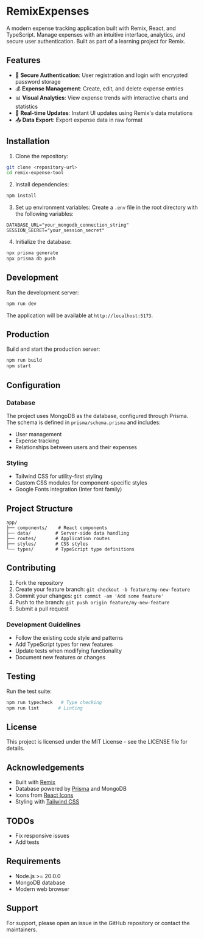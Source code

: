 # RemixExpenses

A modern expense tracking application built with Remix, React, and TypeScript. Manage expenses with an intuitive interface, analytics, and secure user authentication. Built as part of a learning project for Remix.

## Features

- 🔐 **Secure Authentication**: User registration and login with encrypted password storage
- 💰 **Expense Management**: Create, edit, and delete expense entries
- 📊 **Visual Analytics**: View expense trends with interactive charts and statistics
- 🔄 **Real-time Updates**: Instant UI updates using Remix's data mutations
- 📤 **Data Export**: Export expense data in raw format

## Installation

1. Clone the repository:
```bash
git clone <repository-url>
cd remix-expense-tool
```

2. Install dependencies:
```bash
npm install
```

3. Set up environment variables:
Create a `.env` file in the root directory with the following variables:
```
DATABASE_URL="your_mongodb_connection_string"
SESSION_SECRET="your_session_secret"
```

4. Initialize the database:
```bash
npx prisma generate
npx prisma db push
```

## Development

Run the development server:
```bash
npm run dev
```

The application will be available at `http://localhost:5173`.

## Production

Build and start the production server:
```bash
npm run build
npm start
```

## Configuration

### Database
The project uses MongoDB as the database, configured through Prisma. The schema is defined in `prisma/schema.prisma` and includes:
- User management
- Expense tracking
- Relationships between users and their expenses

### Styling
- Tailwind CSS for utility-first styling
- Custom CSS modules for component-specific styles
- Google Fonts integration (Inter font family)

## Project Structure

```
app/
├── components/    # React components
├── data/         # Server-side data handling
├── routes/       # Application routes
├── styles/       # CSS styles
└── types/        # TypeScript type definitions
```

## Contributing

1. Fork the repository
2. Create your feature branch: `git checkout -b feature/my-new-feature`
3. Commit your changes: `git commit -am 'Add some feature'`
4. Push to the branch: `git push origin feature/my-new-feature`
5. Submit a pull request

### Development Guidelines
- Follow the existing code style and patterns
- Add TypeScript types for new features
- Update tests when modifying functionality
- Document new features or changes

## Testing

Run the test suite:
```bash
npm run typecheck   # Type checking
npm run lint       # Linting
```

## License

This project is licensed under the MIT License - see the LICENSE file for details.

## Acknowledgements

- Built with [Remix](https://remix.run/)
- Database powered by [Prisma](https://www.prisma.io/) and MongoDB
- Icons from [React Icons](https://react-icons.github.io/react-icons/)
- Styling with [Tailwind CSS](https://tailwindcss.com/)

## TODOs

- Fix responsive issues
- Add tests

## Requirements

- Node.js >= 20.0.0
- MongoDB database
- Modern web browser

## Support

For support, please open an issue in the GitHub repository or contact the maintainers.
